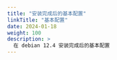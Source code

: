 ```yaml
---
title: "安装完成后的基本配置"
linkTitle: "基本配置"
date: 2024-01-18
weight: 100
description: >
  在 debian 12.4 安装完成后的基本配置
---
```



